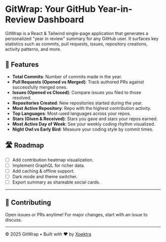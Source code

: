 # GitWrap: Your GitHub Year-in-Review Dashboard

GitWrap is a React & Tailwind single-page application that generates a personalized "year in review" summary for any GitHub user. It surfaces key statistics such as commits, pull requests, issues, repository creations, activity patterns, and more.

## 🚀 Features

* **Total Commits**: Number of commits made in the year.  
* **Pull Requests (Opened vs Merged)**: Track authored PRs against successfully merged ones.  
* **Issues (Opened vs Closed)**: Compare issues you filed to those resolved.  
* **Repositories Created**: New repositories started during the year.  
* **Most Active Repository**: Repo with the highest contribution activity.  
* **Top Languages**: Most-used languages across your repos.  
* **Stars (Given & Received)**: Stars you gave and stars your repos earned.  
* **Most Active Day of Week**: See your weekly coding rhythm visualized.  
* **Night Owl vs Early Bird**: Measure your coding style by commit times.  

## 🛣️ Roadmap

* [ ] Add contribution heatmap visualization.  
* [ ] Implement GraphQL for richer data.  
* [ ] Add caching & offline support.  
* [ ] Dark mode and theme switcher.  
* [ ] Export summary as shareable social cards.  

---

## 🤝 Contributing

Open issues or PRs anytime! For major changes, start with an issue to discuss.  

---

© 2025 GitWrap • Built with ♥ by [Xpektra](https://github.com/Xpektra7)
